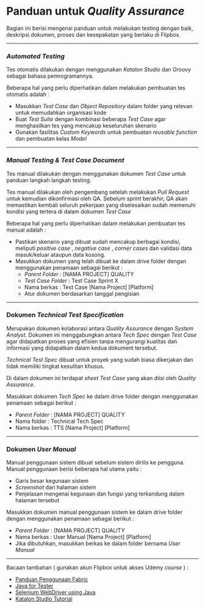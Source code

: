 # Panduan untuk *Quality Assurance*
Bagian ini berisi mengenai panduan untuk melakukan testing dengan baik, deskripsi dokumen, proses dan kesepakatan yang berlaku di Flipbox.

---
### *Automated Testing*

Tes otomatis dilakukan dengan menggunakan *Katalon Studio* dan *Groovy* sebagai bahasa pemrogramannya.

Beberapa hal yang perlu diperhatikan dalam melakukan pembuatan tes otomatis adalah :

- Masukkan *Test Case* dan *Object Repository* dalam folder yang relevan untuk memudahkan organisasi kode
- Buat *Test Suite* dengan kombinasi beberapa *Test Case* agar menghasilkan tes yang mencakup  keseluruhan skenario
- Gunakan fasilitas *Custom Keywords* untuk pembuatan *reusable function* dan pembuatan kelas *Model*

---
### *Manual Testing & Test Case Document*

Tes manual dilakukan dengan menggunakan dokumen *Test Case* untuk panduan langkah langkah testing. 

Tes manual dilakukan oleh pengembang setelah melakukan *Pull Request* untuk kemudian dikonfirmasi oleh QA. Sebelum *sprint* berakhir, QA akan memastikan kembali seluruh pekerjaan yang diselesaikan sudah memenuhi kondisi yang tertera di dalam dokumen *Test Case*

Beberapa hal yang perlu diperhatikan dalam melakukan pembuatan tes manual adalah :

- Pastikan skenario yang dibuat sudah mencakup berbagai kondisi, meliputi *positive case* , *negative case* , *corner cases* dan validasi data masuk/keluar ataupun data kosong.
- Masukkan dokumen yang telah dibuat ke dalam drive folder dengan menggunakan penamaan sebagai berikut : 
	- *Parent Folder* : [NAMA PROJECT] QUALITY
	- *Test Case Folder* : Test Case Sprint X
	- Nama berkas : Test Case [Nama Project] [Platform]
	- Atur dokumen berdasarkan tanggal pengisian

---
### Dokumen *Technical Test Specification*

Merupakan dokumen kolaborasi antara *Quality Assurance* dengan *System Analyst*. Dokumen ini menggabungkan antara *Tech Spec* dengan *Test Case* agar didapatkan proses yang efisien tanpa mengurangi kualitas dan informasi yang didapatkan dalam kedua dokument tersebut.

*Technical Test Spec* dibuat untuk proyek yang sudah biasa dikerjakan dan tidak memiliki tingkat kesulitan khusus.

Di dalam dokumen ini terdapat *sheet Test Case* yang akan diisi oleh *Quality Assurance*.

Masukkan dokumen *Tech Spec* ke dalam drive folder dengan menggunakan penamaan sebagai berikut :

- *Parent Folder* : [NAMA PROJECT] QUALITY
- Nama folder : Technical Tech Spec
- Nama berkas : TTS [Nama Project] [Platform]

---
### Dokumen *User Manual*

Manual penggunaan sistem dibuat sebelum sistem dirilis ke pengguna. Manual penggunaan berisi beberapa hal utama yaitu :

- Garis besar kegunaan sistem
- *Screenshot* dari halaman sistem
- Penjelasan mengenai kegunaan dan fungsi yang terkandung dalam halaman tersebut

Masukkan dokumen manual penggunaan sistem ke dalam drive folder dengan menggunakan penamaan sebagai berikut :

- *Parent Folder* : [NAMA PROJECT] QUALITY
- Nama berkas : User Manual [Nama Project] [Platform]
- Jika dibutuhkan, masukkan berkas ke dalam folder bernama *User Manual*

---
Bacaan tambahan ( gunakan akun Flipbox untuk akses Udemy *course* ) :

- [Panduan Penggunaan Fabric](https://github.com/flipboxstudio/tech-handbook/blob/develop/fabric-guide.md)
- [Java for Tester](https://www.udemy.com/complete-java-for-test-automation/learn/v4/overview)
- [Selenium WebDriver using Java](https://www.udemy.com/selenium-real-time-examplesinterview-questions/learn/v4/overview)
- [Katalon Studio Tutorial](http://toolsqa.com/katalon-studio-tutorial/)
